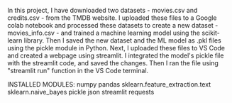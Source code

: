 In this project, I have downloaded two datasets - movies.csv and credits.csv - from the TMDB website.
I uploaded these files to a Google colab notebook and processed these datasets to create a new dataset - movies_info.csv - and trained a machine learning model using the scikit-learn library.
Then I saved the new dataset and the ML model as .pkl files using the pickle module in Python.
Next, I uploaded these files to VS Code and created a webpage using streamlit.
I integrated the model's pickle file with the streamlit code, and saved the changes.
Then I ran the file using "streamlit run" function in the VS Code terminal.

INSTALLED MODULES:
numpy
pandas
sklearn.feature_extraction.text
sklearn.naive_bayes
pickle
json
streamlit
requests

